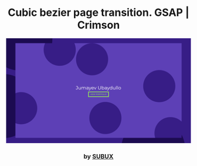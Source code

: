 <div align="center">

# Cubic bezier page transition. GSAP | Crimson

<img src="admin/base.png">

### by <a href="https://github.com/python019">SUBUX</a>

</div>